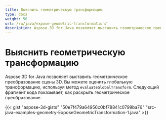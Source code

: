 ```yaml
---
title: Выяснить геометрическую трансформацию
type: docs
weight: 50
url: /ru/java/expose-geometric-transformation/
description: Aspose.3D for Java позволяет выставить геометрическое преобразование сцены 3D. Вы можете оценить глобальное преобразование с помощью метода evalivateGlobalTransform.
---
```

#  **Выяснить геометрическую трансформацию**
Aspose.3D for Java позволяет выставить геометрическое преобразование сцены 3D. Вы можете оценить глобальную трансформацию, используя метод `evaluateGlobalTransform`. Следующий фрагмент кода показывает, как раскрыть геометрическое преобразование.

{{< gist "aspose-3d-gists" "50e7f479a64956c0bf78841c0799ba76" "src-java-examples-geometry-ExposeGeometricTransformation-1.java" >}}
